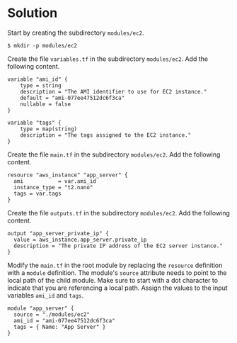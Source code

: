 # Solution

Start by creating the subdirectory `modules/ec2`.

```
$ mkdir -p modules/ec2
```

Create the file `variables.tf` in the subdirectory `modules/ec2`. Add the following content.

```
variable "ami_id" {
    type = string
    description = "The AMI identifier to use for EC2 instance."
    default = "ami-077ee47512dc6f3ca"
    nullable = false
}

variable "tags" {
    type = map(string)
    description = "The tags assigned to the EC2 instance."
}
```

Create the file `main.tf` in the subdirectory `modules/ec2`. Add the following content.

```
resource "aws_instance" "app_server" {
  ami           = var.ami_id
  instance_type = "t2.nano"
  tags = var.tags
}
```

Create the file `outputs.tf` in the subdirectory `modules/ec2`. Add the following content.


```
output "app_server_private_ip" {
  value = aws_instance.app_server.private_ip
  description = "The private IP address of the EC2 server instance."
}
```

Modify the `main.tf` in the root module by replacing the `resource` definition with a `module` definition. The module's `source` attribute needs to point to the local path of the child module. Make sure to start with a dot character to indicate that you are referencing a local path. Assign the values to the input variables `ami_id` and `tags`.

```
module "app_server" {
  source = "./modules/ec2"
  ami_id = "ami-077ee47512dc6f3ca"
  tags = { Name: "App Server" }
}
```
